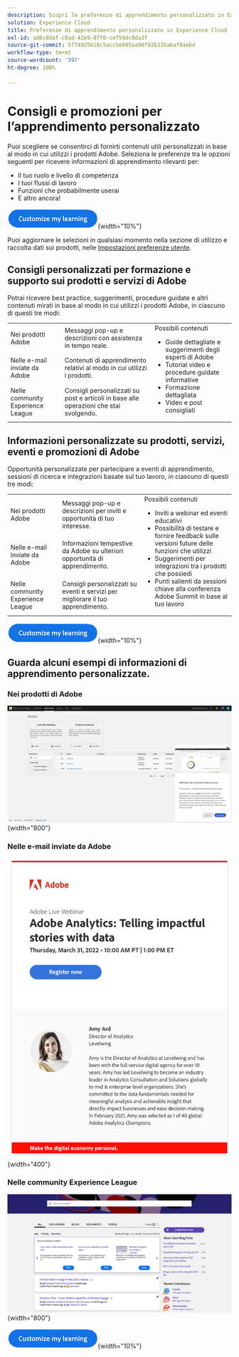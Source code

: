 ```yaml
---
description: Scopri le preferenze di apprendimento personalizzato in Experience Cloud. Consentono ai clienti di ricevere assistenza e promozioni personalizzate tramite e-mail, nei loro prodotti Adobe Experience Cloud e nelle community Adobe Experience League in base ai dati di utilizzo.
solution: Experience Cloud
title: Preferenze di apprendimento personalizzato in Experience Cloud
exl-id: ad6c8daf-c8ad-42e9-8ff0-cef59dc0da3f
source-git-commit: 57f4925616c5accbe605aa96f926335abaf9aebd
workflow-type: tm+mt
source-wordcount: '397'
ht-degree: 100%

---
```


# Consigli e promozioni per l’apprendimento personalizzato

Puoi scegliere se consentirci di fornirti contenuti utili personalizzati in base al modo in cui utilizzi i prodotti Adobe. Seleziona le preferenze tra le opzioni seguenti per ricevere informazioni di apprendimento rilevanti per:

* Il tuo ruolo e livello di competenza
* I tuoi flussi di lavoro
* Funzioni che probabilmente userai
* E altro ancora!

[![](assets/personalized-learning-customize-learning-button.png)](https://experience.adobe.com/?shell_forceuserconsent=true#/home){width="10%"}


Puoi aggiornare le selezioni in qualsiasi momento nella sezione di utilizzo e raccolta dati sui prodotti, nelle [Impostazioni preferenze utente](https://experience.adobe.com/preferences/).





## Consigli personalizzati per formazione e supporto sui prodotti e servizi di Adobe

Potrai ricevere best practice, suggerimenti, procedure guidate e altri contenuti mirati in base al modo in cui utilizzi i prodotti Adobe, in ciascuno di questi tre modi:

<table>
<tbody>
  <tr>
    <td>Nei prodotti Adobe<br></td>
    <td>Messaggi pop-up e descrizioni con assistenza in tempo reale.</td>
    <td rowspan="3">Possibili contenuti <ul><li>Guide dettagliate e suggerimenti degli esperti di Adobe</li> 
    <li>Tutorial video e procedure guidate informative</li> 
    <li>Formazione dettagliata</li> 
    <li>Video e post consigliati</li>
    </ul></td>
  </tr>
  <tr>
    <td>Nelle e-mail inviate da Adobe</td>
    <td>Contenuti di apprendimento relativi al modo in cui utilizzi i prodotti.</td>
  </tr>
  <tr>
    <td>Nelle community Experience League</td>
    <td>Consigli personalizzati su post e articoli in base alle operazioni che stai svolgendo.</td>
  </tr>
</tbody>
</table>



## Informazioni personalizzate su prodotti, servizi, eventi e promozioni di Adobe

Opportunità personalizzate per partecipare a eventi di apprendimento, sessioni di ricerca e integrazioni basate sul tuo lavoro, in ciascuno di questi tre modi:

<table>
<tbody>
  <tr>
    <td>Nei prodotti Adobe<br></td>
    <td>Messaggi pop-up e descrizioni per inviti e opportunità di tuo interesse.</td>
    <td rowspan="3">Possibili contenuti <ul>
    <li>Inviti a webinar ed eventi educativi</li> 
    <li>Possibilità di testare e fornire feedback sulle versioni future delle funzioni che utilizzi</li>
    <li>Suggerimenti per integrazioni tra i prodotti che possiedi</li> 
    <li>Punti salienti da sessioni chiave alla conferenza Adobe Summit in base al tuo lavoro</li>
    </ul></td>
  </tr>
  <tr>
    <td>Nelle e-mail inviate da Adobe</td>
    <td>Informazioni tempestive da Adobe su ulteriori opportunità di apprendimento.</td>
  </tr>
  <tr>
    <td>Nelle community Experience League</td>
    <td>Consigli personalizzati su eventi e servizi per migliorare il tuo apprendimento.</td>
  </tr>
</tbody>
</table>


[![](assets/personalized-learning-customize-learning-button.png)](https://experience.adobe.com/?shell_forceuserconsent=true#/home){width="10%"}




## Guarda alcuni esempi di informazioni di apprendimento personalizzate.


### Nei prodotti di Adobe

![](assets/personalized-learning-in-product.gif){width="800"}



### Nelle e-mail inviate da Adobe

![](assets/personalized-learning-email.png){width="400"}



### Nelle community Experience League

![](assets/personalized-learning-communities.png){width="800"}



[![](assets/personalized-learning-customize-learning-button.png)](https://experience.adobe.com/?shell_forceuserconsent=true#/home){width="10%"}
